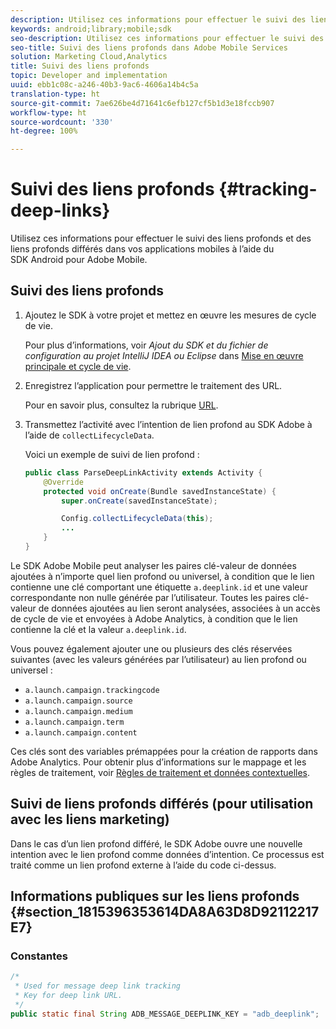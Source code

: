 ```yaml
---
description: Utilisez ces informations pour effectuer le suivi des liens profonds et des liens profonds différés dans vos applications mobiles à l’aide du SDK Android pour Adobe Mobile.
keywords: android;library;mobile;sdk
seo-description: Utilisez ces informations pour effectuer le suivi des liens profonds et des liens profonds différés dans vos applications mobiles à l’aide du SDK Android pour Adobe Mobile.
seo-title: Suivi des liens profonds dans Adobe Mobile Services
solution: Marketing Cloud,Analytics
title: Suivi des liens profonds
topic: Developer and implementation
uuid: ebb1c08c-a246-40b3-9ac6-4606a14b4c5a
translation-type: ht
source-git-commit: 7ae626be4d71641c6efb127cf5b1d3e18fccb907
workflow-type: ht
source-wordcount: '330'
ht-degree: 100%

---
```



# Suivi des liens profonds {#tracking-deep-links}

Utilisez ces informations pour effectuer le suivi des liens profonds et des liens profonds différés dans vos applications mobiles à l’aide du SDK Android pour Adobe Mobile.

## Suivi des liens profonds

1. Ajoutez le SDK à votre projet et mettez en œuvre les mesures de cycle de vie.

   Pour plus d’informations, voir *Ajout du SDK et du fichier de configuration au projet IntelliJ IDEA ou Eclipse* dans [Mise en œuvre principale et cycle de vie](/help/android/getting-started/dev-qs.md).

1. Enregistrez l’application pour permettre le traitement des URL.

   Pour en savoir plus, consultez la rubrique [URL](https://developer.android.com/training/basics/intents/filters.html).
1. Transmettez l’activité avec l’intention de lien profond au SDK Adobe à l’aide de `collectLifecycleData`.

   Voici un exemple de suivi de lien profond :

   ```java
   public class ParseDeepLinkActivity extends Activity { 
       @Override 
       protected void onCreate(Bundle savedInstanceState) { 
           super.onCreate(savedInstanceState); 
   
           Config.collectLifecycleData(this); 
           ... 
       } 
   }
   ```

Le SDK Adobe Mobile peut analyser les paires clé-valeur de données ajoutées à n’importe quel lien profond ou universel, à condition que le lien contienne une clé comportant une étiquette `a.deeplink.id` et une valeur correspondante non nulle générée par l’utilisateur. Toutes les paires clé-valeur de données ajoutées au lien seront analysées, associées à un accès de cycle de vie et envoyées à Adobe Analytics, à condition que le lien contienne la clé et la valeur `a.deeplink.id`.

Vous pouvez également ajouter une ou plusieurs des clés réservées suivantes (avec les valeurs générées par l’utilisateur) au lien profond ou universel :

* `a.launch.campaign.trackingcode`
* `a.launch.campaign.source`
* `a.launch.campaign.medium`
* `a.launch.campaign.term`
* `a.launch.campaign.content`

Ces clés sont des variables prémappées pour la création de rapports dans Adobe Analytics. Pour obtenir plus d’informations sur le mappage et les règles de traitement, voir [Règles de traitement et données contextuelles](https://docs.adobe.com/content/help/fr-FR/analytics/admin/admin-tools/processing-rules/processing-rules.html).

## Suivi de liens profonds différés (pour utilisation avec les liens marketing)

Dans le cas d’un lien profond différé, le SDK Adobe ouvre une nouvelle intention avec le lien profond comme données d’intention. Ce processus est traité comme un lien profond externe à l’aide du code ci-dessus.

## Informations publiques sur les liens profonds {#section_1815396353614DA8A63D8D92112217E7}

### Constantes

```java
/* 
 * Used for message deep link tracking
 * Key for deep link URL. 
 */
public static final String ADB_MESSAGE_DEEPLINK_KEY = "adb_deeplink";
```

